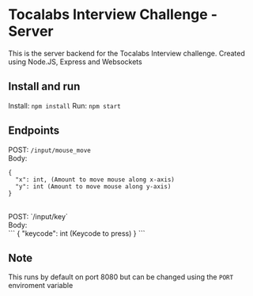 # Tocalabs Interview Challenge - Server

This is the server backend for the Tocalabs Interview challenge.
Created using Node.JS, Express and Websockets

## Install and run

Install: `npm install`
Run: `npm start`

## Endpoints

POST: `/input/mouse_move`
<br />
Body:
<br />
```
{
  "x": int, (Amount to move mouse along x-axis)
  "y": int (Amount to move mouse along y-axis)
}
``` 

<br />
POST: `/input/key`
<br />
Body:
<br />
```
{
  "keycode": int (Keycode to press)
}
```

## Note

This runs by default on port 8080 but can be changed using the `PORT` enviroment variable